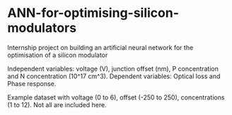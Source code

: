# ANN-for-optimising-silicon-modulators
Internship project on building an artificial neural network for the optimisation of a silicon modulator

Independent variables: voltage (V), junction offset (nm), P concentration and N concentration (10^17 cm^3).
Dependent variables: Optical loss and Phase response.

Example dataset with voltage (0 to 6), offset (-250 to 250), concentrations (1 to 12). Not all are included here.
